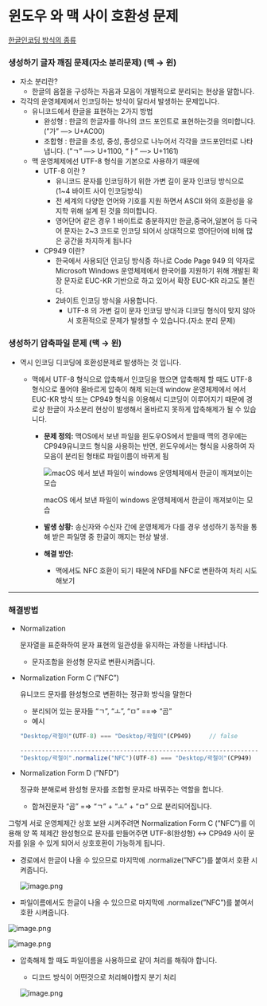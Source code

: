 # 윈도우 와 맥 사이 호환성 문제

[한글인코딩 방식의 종류](https://www.notion.so/92b8a3e78ed34b4db2a1163b512bf7bc?pvs=21) 

### 생성하기 글자 깨짐 문제(자소 분리문제) (맥 → 윈)

- 자소 분리란?
    - 한글의 음절을 구성하는 자음과 모음이 개별적으로 분리되는 현상을 말합니다.
- 각각의 운영체제에서 인코딩하는 방식이 달라서 발생하는 문제입니다.
    - 유니코드에서 한글을 표현하는 2가지 방법
        - 완성형 : 한글의 한글자를 하나의 코드 포인트로 표현하는것을 의미합니다. (”가” —> U+AC00)
        - 조합형 : 한글을 초성, 중성, 종성으로 나누어서 각각을 코드포인터로 나타냅니다. (”ㄱ” —> U+1100, “ㅏ” —> U+1161)
    - 맥 운영체제에선 UTF-8 형식을 기본으로 사용하기 때문에
        - UTF-8 이란 ?
            - 유니코드 문자를 인코딩하기 위한 가변 길이 문자 인코딩 방식으로 (1~4 바이트 사이 인코딩방식)
            - 전 세계의 다양한 언어와 기호를 지원 하면서 ASCII 와의 호환성을 유지학 위해 설계 된 것을 의미합니다.
            - 영어단어 같은 경우 1 바이트로 충분하지만 한글,중국어,일본어 등 다국어 문자는 2~3 코드로 인코딩 되어서 상대적으로 영어단어에 비해 많은 공간을 차지하게 됩니다
        - CP949 이란?
            - 한국에서 사용되던 인코딩 방식중 하나로 Code Page 949 의 약자로 Microsoft Windows 운영체제에서 한국어를 지원하기 위해 개발된 확장 문자로 EUC-KR 기반으로 하고 있어서 확장 EUC-KR 라고도 불린다.
            - 2바이트 인코딩 방식을 사용합니다.
                - UTF-8 의 가변 길이 문자 인코딩 방식과 디코딩 형식이 맞지 않아서 호환적으로 문제가 발생할 수 있습니다.(자소 분리 문제)

### 생성하기 압축파일 문제 (맥 → 윈)

- 역시 인코딩 디코딩에 호환성문제로 발생하는 것 입니다.
    - 맥에서 UTF-8 형식으로 압축해서 인코딩을 했으면 압축해제 할 때도 UTF-8 형식으로 풀어야 올바르게 압축이 해제 되는데 window 운영체제에서 에서 EUC-KR 방식 또는 CP949 형식을 이용해서 디코딩이 이루어지기 때문에 경로상 한글이 자소분리 현상이 발생해서 올바르지 못하게 압축해제가 될 수 있습니다.
        
        
        - **문제 정의:**  맥OS에서 보낸 파일을 윈도우OS에서 받을때 맥의 경우에는 CP949유니코드 형식을 사용하는 반면, 윈도우에서는 형식을 사용하여 자모음이 분리된 형태로 파일이름이 바뀌게 됨
            
            ![macOS 에서 보낸 파일이 windows 운영체제에서 한글이 깨져보이는 모습](../%E1%84%80%E1%85%AA%E1%84%8C%E1%85%A6%20%E1%84%8C%E1%85%A5%E1%86%BC%E1%84%85%E1%85%B5%208f0749291fc8406c80fe204df57b6bf4/%E1%84%83%E1%85%B5%E1%86%AF%E1%84%85%E1%85%B5%E1%84%8B%E1%85%A9%E1%84%83%E1%85%A5%204b7419b0c01c469bb64fa0da156da206/%E1%84%92%E1%85%AC%E1%84%8B%E1%85%B4%20%F0%9F%A7%9A%2007ca9f86b8234ae58a013e407ae524dd/21%E1%84%8E%E1%85%A1%20%E1%84%92%E1%85%AC%E1%84%8B%E1%85%B4(8%2026)%20a781ed6d614b4ed8abedee35cd3ba5d7/image.png)
            
            macOS 에서 보낸 파일이 windows 운영체제에서 한글이 깨져보이는 모습
            
        - **발생 상황:** 송신자와 수신자 간에 운영체제가 다를 경우 생성하기 동작을 통해 받은 파일명 중 한글이 깨지는 현상 발생.
        - **해결 방안:**
            - 맥에서도 NFC 호환이 되기 때문에 NFD를 NFC로 변환하여 처리 시도 해보기

---

### 해결방법

- Normalization
    
    문자열을 표준화하여 문자 표현의 일관성을 유지하는 과정을 나타냅니다.
    
    - 문자조합을 완성형 문자로 변환시켜줍니다.
- Normalization Form C (”NFC”)
    
    유니코드 문자를 완성형으로 변환하는 정규화 방식을 말한다
    
    - 분리되어 있는 문자들 “ㄱ”, “ㅗ”, “ㅁ” ==⇒ “곰”
    - 예시
    
    ```jsx
    "Desktop/곽철이"(UTF-8) === "Desktop/곽철이"(CP949)     // false 
    
    ---------------------------------------------------------------------------
    "Desktop/곽철이".normalize("NFC")(UTF-8) === "Desktop/곽철이"(CP949)    // true
    ```
    
- Normalization Form D (”NFD”)
    
    정규화 분해로써 완성형 문자를 조합형 문자로 바꿔주는 역할을 합니다.
    
    - 합쳐진문자 “곰” =⇒ “ㄱ” + “ㅗ” + “ㅁ” 으로 분리되어집니다.

그렇게 서로 운영체제간 상호 보완 시켜주려면 Normalization Form C (”NFC”)를 이용해 양 쪽 체제간 완성형으로 문자를 만들어주면 UTF-8(완성형) ↔ CP949 사이 문자를 읽을 수 있게 되어서 상호호환이 가능하게 됩니다.

- 경로에서 한글이 나올 수 있으므로 마지막에 .normalize(”NFC”)를 붙여서 호환 시켜줍니다.
    
    ![image.png](%E1%84%8B%E1%85%B1%E1%86%AB%E1%84%83%E1%85%A9%E1%84%8B%E1%85%AE%20%E1%84%8B%E1%85%AA%20%E1%84%86%E1%85%A2%E1%86%A8%20%E1%84%89%E1%85%A1%E1%84%8B%E1%85%B5%20%E1%84%92%E1%85%A9%E1%84%92%E1%85%AA%E1%86%AB%E1%84%89%E1%85%A5%E1%86%BC%20%E1%84%86%E1%85%AE%E1%86%AB%E1%84%8C%E1%85%A6%20c4dcae50b8e04a948811f077eede4c73/image.png)
    

- 파일이름에서도 한글이 나올 수 있으므로 마지막에 .normalize(”NFC”)를 붙여서 호환 시켜줍니다.

![image.png](%E1%84%8B%E1%85%B1%E1%86%AB%E1%84%83%E1%85%A9%E1%84%8B%E1%85%AE%20%E1%84%8B%E1%85%AA%20%E1%84%86%E1%85%A2%E1%86%A8%20%E1%84%89%E1%85%A1%E1%84%8B%E1%85%B5%20%E1%84%92%E1%85%A9%E1%84%92%E1%85%AA%E1%86%AB%E1%84%89%E1%85%A5%E1%86%BC%20%E1%84%86%E1%85%AE%E1%86%AB%E1%84%8C%E1%85%A6%20c4dcae50b8e04a948811f077eede4c73/image%201.png)

![image.png](%E1%84%8B%E1%85%B1%E1%86%AB%E1%84%83%E1%85%A9%E1%84%8B%E1%85%AE%20%E1%84%8B%E1%85%AA%20%E1%84%86%E1%85%A2%E1%86%A8%20%E1%84%89%E1%85%A1%E1%84%8B%E1%85%B5%20%E1%84%92%E1%85%A9%E1%84%92%E1%85%AA%E1%86%AB%E1%84%89%E1%85%A5%E1%86%BC%20%E1%84%86%E1%85%AE%E1%86%AB%E1%84%8C%E1%85%A6%20c4dcae50b8e04a948811f077eede4c73/image%202.png)

- 압축해제 할 때도 파일이름을 사용하므로 같이 처리를 해줘야 합니다.
    
    + 디코드 방식이 어떤것으로 처리해야할지 분기 처리
    
    ![image.png](%E1%84%8B%E1%85%B1%E1%86%AB%E1%84%83%E1%85%A9%E1%84%8B%E1%85%AE%20%E1%84%8B%E1%85%AA%20%E1%84%86%E1%85%A2%E1%86%A8%20%E1%84%89%E1%85%A1%E1%84%8B%E1%85%B5%20%E1%84%92%E1%85%A9%E1%84%92%E1%85%AA%E1%86%AB%E1%84%89%E1%85%A5%E1%86%BC%20%E1%84%86%E1%85%AE%E1%86%AB%E1%84%8C%E1%85%A6%20c4dcae50b8e04a948811f077eede4c73/image%203.png)